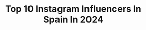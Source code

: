 ---
title: Top 10 Instagram Influencers In Spain In 2024
description: >-
  Find top Instagram influencers in Spain in 2024. Most popular hashtags: #lovelife #travel #reels.
platform: Instagram
hits: 14361
text_top: Discover the most popular Instagram profiles on inBeat.
text_bottom: Our search engine holds 14361 Instagram influencers like this in Spain for you to pitch.
profiles:
  - username: "tiwalowla"
    fullname: >-
      Tiwalola | Confidence Coach
    bio: >-
      👑If Oprah & Beyoncé had a baby it would be me 💥Author, Founder, Speaker, Podcaster: @confidentandkillingit 💌 Info@confidentandkillingit.com ⬇️MY BOOK
    location: "Spain"
    followers: 60360
    engagement: 441
    commentsToLikes: 0.021125
    id: ck5zvth7p4vo90i14cajdweci
    verified: false
    hashtags: "#confidencecoach, #confidentandkillingit, #lifecoachforwomen, #holidaytiwa"
  - username: "corinabrx"
    fullname: >-
      CORINA
    bio: >-
      ↠23 yrs | Switzerland ↠find me on Twitch, Youtube, TikTok 🎶 Sommernacht - OUT NOW ⬇️
    location: "Spain"
    followers: 18031
    engagement: 520
    commentsToLikes: 0.047445
    id: ck9wdfkpiffge0j7884a6k1qn
    verified: false
    hashtags: "#fitness, #streamer, #happy, #explore"
  - username: "brittboeckx"
    fullname: >-
      BRITT BOECKX
    bio: >-
      🧚🏼‍♀️🪩🍒 Find me on TikTok: @ britt.boeckx Collabs/ inquiries: brittboeckx2000@gmail.com Living in Antwerp
    location: "Spain"
    followers: 8793
    engagement: 480
    commentsToLikes: 0.025324
    id: ckaox6pupc0vc0i787o7p293l
    verified: false
    hashtags: "#verrassendvalencia, #fashionstyle, #outfitlook, #fashionblogger"
  - username: "the.robinshome"
    fullname: >-
      JENNA ROBINS
    bio: >-
      Home, Travel + Family💐 TIKTOK: therobinshome (38k+) Founder of @goldnblooms✨
    location: "Spain"
    followers: 28801
    engagement: 3778
    commentsToLikes: 0.006277
    id: ckxvsy6j2da850j23jt3wddtm
    verified: false
    hashtags: "#parenthood, #fatherdaughter, #motherhood, #familyvacation"
  - username: "rociolpez_"
    fullname: >-
      Rocío López
    bio: >-
      Skincare, Makeup & Hair Tips 💫 Infinite Glow 💫 rociolopez.prm@gmail.com 💌
    location: "Spain"
    followers: 269195
    engagement: 1120
    commentsToLikes: 0.015642
    id: ck6tkqmwf57su0j71qpfp4ilm
    verified: false
    hashtags: "#kbeauty, #beautyessential, #pesta, #tipsdebelleza"
  - username: "ssayoud"
    fullname: >-
      Sara Sayoud
    bio: >-
      Owner of @balthasarbrugge☕️ sara@listheagency.com💌
    location: "Spain"
    followers: 95874
    engagement: 2034
    commentsToLikes: 0.010350
    id: ck15qven94tv80i19jnuo3254
    verified: false
    hashtags: "#advertising, #reelsinstagram, #reels, #reelsvideos"
  - username: "niklinio"
    fullname: >-
      NIKLAS RUETH
    bio: >-
      your german fashion boy 🤍 barcelona - berlin nikliniogermany@gmail.com 💌 my clothes, podcast, youtube and more:
    location: "Spain"
    followers: 441156
    engagement: 495
    commentsToLikes: 0.017256
    id: ck0vx3o2rwz830i19bti0278w
    verified: false
    hashtags: "#diorsauvage, #mysauvagecall"
  - username: "rohaloje"
    fullname: >-
      Rocío Halcón ♥️
    bio: >-
      Algo Caótica, no lo puedo evitar, me gusta el caos organizado 💋 📸 Fashion | Travel | Animal Lover | Live 📩 rohaloje1@gmail.com 📍-Sevilla- España 🇪🇸
    location: "Spain"
    followers: 21496
    engagement: 413
    commentsToLikes: 0.053892
    id: ck9hcar52kjlg0j78z7jt7svw
    verified: false
    hashtags: "#shein, #colaboracion, #styleblogger, #fashionstyle"
  - username: "fayereddish"
    fullname: >-
      Faye Reddish
    bio: >-
      THE FASHION SZN @thefashionszn 💕🌹 SWEAT //SZN @sweatsznofficial 💦 DUO DAZE @duodaze 🤍
    location: "Spain"
    followers: 81317
    engagement: 694
    commentsToLikes: 0.012340
    id: ck0u7idj74tnp0i19br9gtmll
    verified: false
    hashtags: "#hairgoals, #hcdoll, #bouncyhair, #parisoutfits"
  - username: "unviajede2"
    fullname: >-
      PAULA & BORJA | lifestyle • travel
    bio: >-
      currently in bali ☼ • edit like us @presetsbypaulaxborja unviajede2@gmail.com blog | video filters | presets ↓
    location: "Spain"
    followers: 192053
    engagement: 434
    commentsToLikes: 0.047427
    id: ck15qx6aa52v90i196uiggy74
    verified: false
    hashtags: "#lovelife, #couplevideos, #lovers, #aesthetic"
cities:
  - name: Barcelona
    link: /instagram/spain/barcelona
  - name: Madrid
    link: /instagram/spain/madrid
---